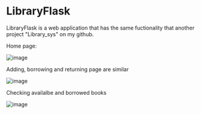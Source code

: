 # LibraryFlask

LibraryFlask is a web application that has the same fuctionality that another project "Library_sys" on my github. 

Home page:

![image](https://user-images.githubusercontent.com/81575006/198581995-1e6ffac3-d101-4d61-9612-f4a770af481f.png)

Adding, borrowing and returning page are similar

![image](https://user-images.githubusercontent.com/81575006/198582090-fb548182-786c-4677-b6ea-9bf34aa2d418.png)

Checking availalbe and borrowed books

![image](https://user-images.githubusercontent.com/81575006/198583205-a843a7bc-4660-43ce-b2ba-7d0dfc69bedf.png)

